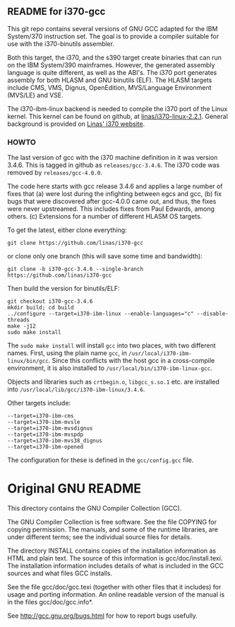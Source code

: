 README for i370-gcc
-------------------
This git repo contains several versions of GNU GCC adapted for the
IBM System/370 instruction set. The goal is to provide a compiler
suitable for use with the i370-binutils assembler.

Both this target, the i370, and the s390 target create binaries that can
run on the IBM System/390 mainframes. However, the generated assembly
language is quite different, as well as the ABI's. The i370 port
generates assembly for both HLASM and GNU binutils (ELF). The HLASM
targets include CMS, VMS, Dignus, OpenEdition, MVS/Language
Environment (MVS/LE) and VSE.

The i370-ibm-linux backend is needed to compile the i370 port of the
Linux kernel.  This kernel can be found on github, at
[linas/i370-linux-2.2.1](https://github.com/linas/i370-linux-2.2.1).
General background is provided on
[Linas' i370 website](https://linas.org/linux/i370/i370.html).

### HOWTO
The last version of gcc with the i370 machine definition in it was
version 3.4.6. This is tagged in github as `releases/gcc-3.4.6`.
The i370 code was removed by `releases/gcc-4.0.0`.

The code here starts with gcc release 3.4.6 and applies a large number
of fixes that (a) were lost during the infighting between egcs and gcc,
(b) fix bugs that were discovered after gcc-4.0.0 came out, and thus,
the fixes were never upstreamed.  This includes fixes from Paul Edwards,
among others. (c) Extensions for a number of different HLASM OS targets.

To get the latest, either clone everything:
```
git clone https://github.com/linas/i370-gcc
```
or clone only one branch (this will save some time and bandwidth):
```
git clone -b i370-gcc-3.4.6 --single-branch https://github.com/linas/i370-gcc
```
Then build the version for binutils/ELF:
```
git checkout i370-gcc-3.4.6
mkdir build; cd build
../configure --target=i370-ibm-linux --enable-languages="c" --disable-threads
make -j12
sudo make install
```

The `sudo make install` will install `gcc` into two places, with two
different names. First, using the plain name `gcc`, in
`/usr/local/i370-ibm-linux/bin/gcc`. Since this conflicts with the host
gcc in a cross-compile environment, it is also installed to
`/usr/local/bin/i370-ibm-linux-gcc`.

Objects and libraries such as `crtbegin.o`, `libgcc_s.so.1` etc.
are installed into `/usr/local/lib/gcc/i370-ibm-linux/3.4.6`.

Other targets include:
```
--target=i370-ibm-cms
--target=i370-ibm-mvsle
--target=i370-ibm-mvsdignus
--target=i370-ibm-mvspdp
--target=i370-ibm-mvs38_dignus
--target=i370-ibm-opened
```
The configuration for these is defined in the `gcc/config.gcc` file.


Original GNU README
===================
This directory contains the GNU Compiler Collection (GCC).

The GNU Compiler Collection is free software.  See the file COPYING
for copying permission.  The manuals, and some of the runtime
libraries, are under different terms; see the individual source files
for details.

The directory INSTALL contains copies of the installation information
as HTML and plain text.  The source of this information is
gcc/doc/install.texi.  The installation information includes details
of what is included in the GCC sources and what files GCC installs.

See the file gcc/doc/gcc.texi (together with other files that it
includes) for usage and porting information.  An online readable
version of the manual is in the files gcc/doc/gcc.info*.

See http://gcc.gnu.org/bugs.html for how to report bugs usefully.

